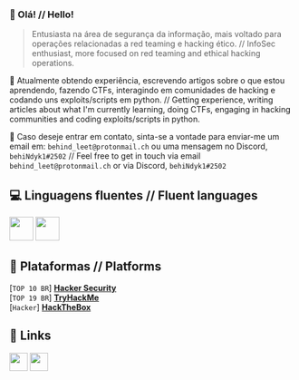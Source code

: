 ### 👋 Olá! // Hello!
> Entusiasta na área de segurança da informação, mais voltado para operações relacionadas a red teaming e hacking ético. // InfoSec enthusiast, more focused on red teaming and ethical hacking operations.

🔭 Atualmente obtendo experiência, escrevendo artigos sobre o que estou aprendendo, fazendo CTFs, interagindo em comunidades de hacking e codando uns exploits/scripts em python. // Getting experience, writing articles about what I'm currently learning, doing CTFs, engaging in hacking communities and coding exploits/scripts in python.

💬 Caso deseje entrar em contato, sinta-se a vontade para enviar-me um email em: `behind_leet@protonmail.ch` ou uma mensagem no Discord, `behiNdyk1#2502` // Feel free to get in touch via email `behind_leet@protonmail.ch` or via Discord, `behiNdyk1#2502`

## 💻 Linguagens fluentes // Fluent languages
<img height="42" src="https://cdn.jsdelivr.net/gh/devicons/devicon/icons/python/python-original.svg" /> <img height="42" src="https://cdn.jsdelivr.net/gh/devicons/devicon/icons/bash/bash-original.svg" />

## 👾 Plataformas // Platforms
[`TOP 10 BR`] <strong><a href="https://capturetheflag.com.br/player/behiNdyk1" target="_blank">Hacker Security</a></strong><br>
[`TOP 19 BR`] <strong><a href="https://tryhackme.com/p/bhnoSS" target="_blank">TryHackMe</a></strong> <br>
[`Hacker`] <strong><a href="https://app.hackthebox.com/profile/600542" target="_blank">HackTheBox</a></strong>

## 🔗 Links
<code><a href="https://twitter.com/behindysec" target="_blank"><img height="32" src="https://img.shields.io/badge/Twitter-1DA1F2?style=for-the-badge&logo=twitter&logoColor=white" /></a></code>
<code><a href="https://behindyk1.medium.com" target="_blank"><img height="32" src="https://img.shields.io/badge/Medium-12100E?style=for-the-badge&logo=medium&logoColor=white" /></a></code>
